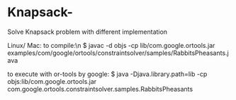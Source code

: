 # Knapsack-
Solve Knapsack problem with different implementation

Linux/ Mac:
  to compile:\n
      $ javac -d objs -cp lib/com.google.ortools.jar examples/com/google/ortools/constraintsolver/samples/RabbitsPheasants.java
  
  to execute with or-tools by google:
      $ java -Djava.library.path=lib -cp objs:lib/com.google.ortools.jar com.google.ortools.constraintsolver.samples.RabbitsPheasants


